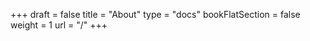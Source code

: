 +++
draft = false
title = "About"
type = "docs"
bookFlatSection = false
weight = 1
url = "/"
+++

<!-- This file exists to appear menu item in the sidebar. -->

